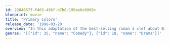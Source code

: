 ```yaml
---
id: 2284657f-f403-496f-b7b8-199ae6c6868c
blueprint: movie
title: 'Primary Colors'
release_date: '1998-03-20'
overview: "In this adaptation of the best-selling roman à clef about Bill Clinton's 1992 run for the White House, the young and gifted Henry Burton is tapped to oversee the presidential campaign of Governor Jack Stanton. Burton is pulled into the politician's colorful world and looks on as Stanton -- who has a wandering eye that could be his downfall -- contends with his ambitious wife, Susan, and an outspoken adviser, Richard Jemmons."
genres: '[{"id": 35, "name": "Comedy"}, {"id": 18, "name": "Drama"}]'
---
```

